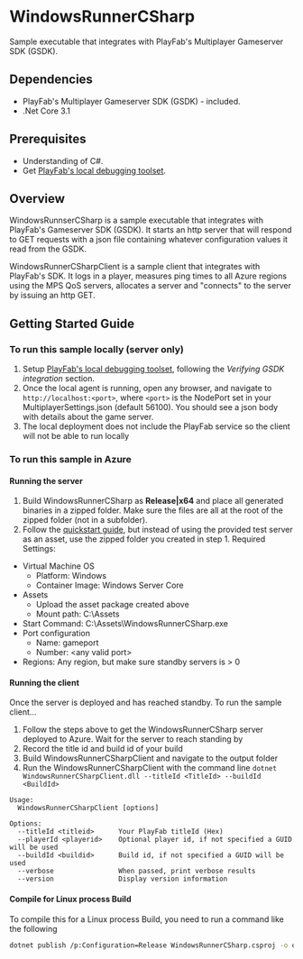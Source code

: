 # WindowsRunnerCSharp
Sample executable that integrates with PlayFab's Multiplayer Gameserver SDK (GSDK).

## Dependencies
* PlayFab's Multiplayer Gameserver SDK (GSDK) - included.
* .Net Core 3.1

## Prerequisites
* Understanding of C#.
* Get [PlayFab's local debugging toolset](https://learn.microsoft.com/en-US/gaming/playfab/features/multiplayer/servers/locally-debugging-game-servers-and-integration-with-playfab).

## Overview
WindowsRunnserCSharp is a sample executable that integrates with PlayFab's Gameserver SDK (GSDK). It starts an http server that will respond to GET requests with a json file containing whatever configuration values it read from the GSDK.

WindowsRunnerCSharpClient is a sample client that integrates with PlayFab's SDK. It logs in a player, measures ping times to all Azure regions using the MPS QoS servers, allocates a server and "connects" to the server by issuing an http GET.

## Getting Started Guide

### To run this sample locally (server only)
1. Setup [PlayFab's local debugging toolset](https://learn.microsoft.com/en-US/gaming/playfab/features/multiplayer/servers/locally-debugging-game-servers-and-integration-with-playfab), following the *Verifying GSDK integration* section.
1. Once the local agent is running, open any browser, and navigate to `http://localhost:<port>`, where `<port>` is the NodePort set in your MultiplayerSettings.json (default 56100). You should see a json body with details about the game server.
1. The local deployment does not include the PlayFab service so the client will not be able to run locally

### To run this sample in Azure
#### Running the server
1. Build WindowsRunnerCSharp as **Release|x64** and place all generated binaries in a zipped folder. Make sure the files are all at the root of the zipped folder (not in a subfolder).
1. Follow the [quickstart guide](https://docs.microsoft.com/en-us/gaming/playfab/features/multiplayer/servers/quickstart-for-multiplayer-servers-api-powershell), but instead of using the provided test server as an asset, use the zipped folder you created in step 1. Required Settings:
* Virtual Machine OS
    * Platform: Windows
    * Container Image: Windows Server Core
* Assets
    * Upload the asset package created above
    * Mount path: C:\Assets
* Start Command: C:\Assets\WindowsRunnerCSharp.exe
* Port configuration
    * Name: gameport
    * Number: \<any valid port\>
* Regions: Any region, but make sure standby servers is > 0

#### Running the client
Once the server is deployed and has reached standby. To run the sample client...
1. Follow the steps above to get the WindowsRunnerCSharp server deployed to Azure. Wait for the server to reach standing by
1. Record the title id and build id of your build
1. Build WindowsRunnerCSharpClient and navigate to the output folder
1. Run the WindowsRunnerCSharpClient with the command line `dotnet WindowsRunnerCSharpClient.dll --titleId <TitleId> --buildId <BuildId>`
```
Usage:
  WindowsRunnerCSharpClient [options]

Options:
  --titleId <titleid>      Your PlayFab titleId (Hex)
  --playerId <playerid>    Optional player id, if not specified a GUID will be used
  --buildId <buildid>      Build id, if not specified a GUID will be used
  --verbose                When passed, print verbose results
  --version                Display version information
```
#### Compile for Linux process Build

To compile this for a Linux process Build, you need to run a command like the following

```bash
dotnet publish /p:Configuration=Release WindowsRunnerCSharp.csproj -o outputfolder /p:PublishSingleFile=true && chmod 777 outputfolder/* && rm -rf outputfolder/*.pdb && mv outputfolder/WindowsRunnerCSharp outputfolder/WinTestRunnerGame && tar -cvzf WinRunnerLinuxProcess.tar.gz -C outputfolder .
```
